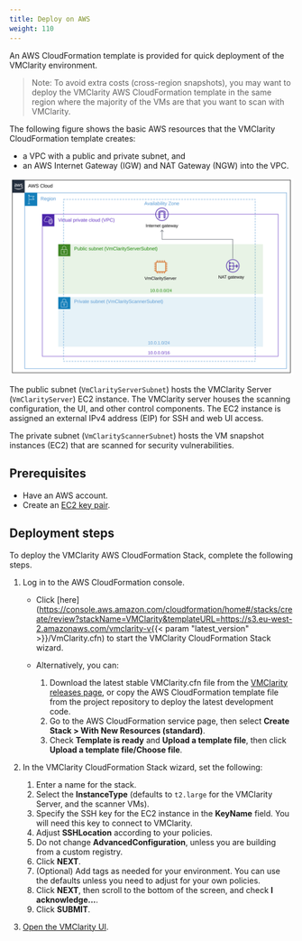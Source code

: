 ```yaml
---
title: Deploy on AWS
weight: 110
---
```


An AWS CloudFormation template is provided for quick deployment of the VMClarity environment.

> Note: To avoid extra costs (cross-region snapshots), you may want to deploy the VMClarity AWS CloudFormation template in the same region where the majority of the VMs are that you want to scan with VMClarity.

The following figure shows the basic AWS resources that the VMClarity CloudFormation template creates:

- a VPC with a public and private subnet, and
- an AWS Internet Gateway (IGW) and NAT Gateway (NGW) into the VPC.

![VMClarity CloudFormation resources](vmclarity-cf-basic.svg)

The public subnet (`VmClarityServerSubnet`) hosts the VMClarity Server (`VmClarityServer`) EC2 instance. The VMClarity server houses the scanning configuration, the UI, and other control components. The EC2 instance is assigned an external IPv4 address (EIP) for SSH and web UI access.

The private subnet (`VmClarityScannerSubnet`) hosts the VM snapshot instances (EC2) that are scanned for security vulnerabilities.

## Prerequisites

* Have an AWS account.
* Create an [EC2 key pair](https://docs.aws.amazon.com/AWSCloudFormation/latest/UserGuide/cfn-console-create-keypair.html).

## Deployment steps

To deploy the VMClarity AWS CloudFormation Stack, complete the following steps.

1. Log in to the AWS CloudFormation console.

    - Click [here](https://console.aws.amazon.com/cloudformation/home#/stacks/create/review?stackName=VMClarity&templateURL=https://s3.eu-west-2.amazonaws.com/vmclarity-v{{< param "latest_version" >}}/VmClarity.cfn) to start the VMClarity CloudFormation Stack wizard.
    - Alternatively, you can:

        1. Download the latest stable VMClarity.cfn file from the [VMClarity releases page](https://github.com/openclarity/vmclarity/releases), or copy the AWS CloudFormation template file from the project repository to deploy the latest development code.
        1. Go to the AWS CloudFormation service page, then select **Create Stack > With New Resources (standard)**.
        1. Check **Template is ready** and **Upload a template file**, then click **Upload a template file/Choose file**.

1. In the VMClarity CloudFormation Stack wizard, set the following:

    1. Enter a name for the stack.
    1. Select the **InstanceType** (defaults to `t2.large` for the VMClarity Server, and the scanner VMs).
    1. Specify the SSH key for the EC2 instance in the **KeyName** field. You will need this key to connect to VMClarity.
    1. Adjust **SSHLocation** according to your policies.
    1. Do not change **AdvancedConfiguration**, unless you are building from a custom registry.
    1. Click **NEXT**.
    1. (Optional) Add tags as needed for your environment.  You can use the defaults unless you need to adjust for your own policies.
    1. Click **NEXT**, then scroll to the bottom of the screen, and check **I acknowledge...**.
    1. Click **SUBMIT**.

1. [Open the VMClarity UI](/docs/vmclarity/getting-started/install-vmclarity#access-ui).
